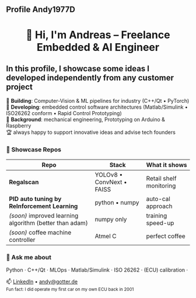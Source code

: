 ## Profile Andy1977D


<h1 align="center">👋 Hi, I'm Andreas – Freelance Embedded & AI Engineer</h1>

## In this profile, I showcase some ideas I developed independently from any customer project

🔭 **Building**: Computer-Vision & ML pipelines for industry (C++/Qt • PyTorch)  
🔭 **Developing**: embedded control software architectures (Matlab/Simulink • ISO26262 conform • Rapid Control Prototyping)  
🔭 **Background**: mechanical engineering, Prototyping on Arduino & Raspberry  
🏆 always happy to support innovative ideas and advise tech founders

### 🚀 Showcase Repos
| Repo | Stack | What it shows |
|------|-------|---------------|
| **Regalscan** | YOLOv8 • ConvNext • FAISS | Retail shelf monitoring |
| **PID auto tuning by ReInforcement Learning** | python • numpy | auto-cal approach |
| *(soon)* improved learning algorithm (better than adam) | numpy only | training speed-up |
| *(soon)* coffee machine controller | Atmel  C | perfect coffee |


### 💬 Ask me about  
Python · C++/Qt · MLOps · Matlab/Simulink · ISO 26262 · (ECU) calibration ·

📫 [LinkedIn](…) • andy@gotter.de  
<sub>Fun fact: I did operate my first car on my own ECU back in 2001</sub>






